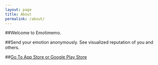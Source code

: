 ```yaml
---
layout: page
title: About
permalink: /about/
---
```


##Welcome to Emotimemo.

##Send your emotion anonymously. See visualized reputation of you and others.

##[Go To App Store or Google Play Store](https://bnc.lt/fHEh/fJ8P8GM7fq)